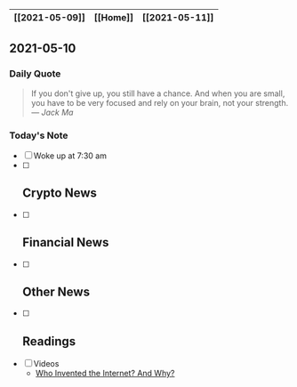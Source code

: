| [[2021-05-09]] | [[Home]] | [[2021-05-11]] |
| :------------: | :------: | :------------: |

## 2021-05-10 

### Daily Quote
> If you don't give up, you still have a chance. And when you are small, you have to be very focused and rely on your brain, not your strength.
> &mdash; <cite>Jack Ma</cite>

### Today's Note
- [ ] Woke up at 7:30 am
- [ ] Crypto News
	- 
- [ ] Financial News
	- 
- [ ] Other News
	- 
- [ ] Readings
	- 
- [ ] Videos
	- [Who Invented the Internet? And Why?](https://www.youtube.com/watch?v=21eFwbb48sE)